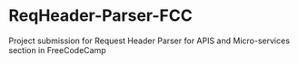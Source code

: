 # ReqHeader-Parser-FCC

Project submission for Request Header Parser for APIS and Micro-services section in FreeCodeCamp
